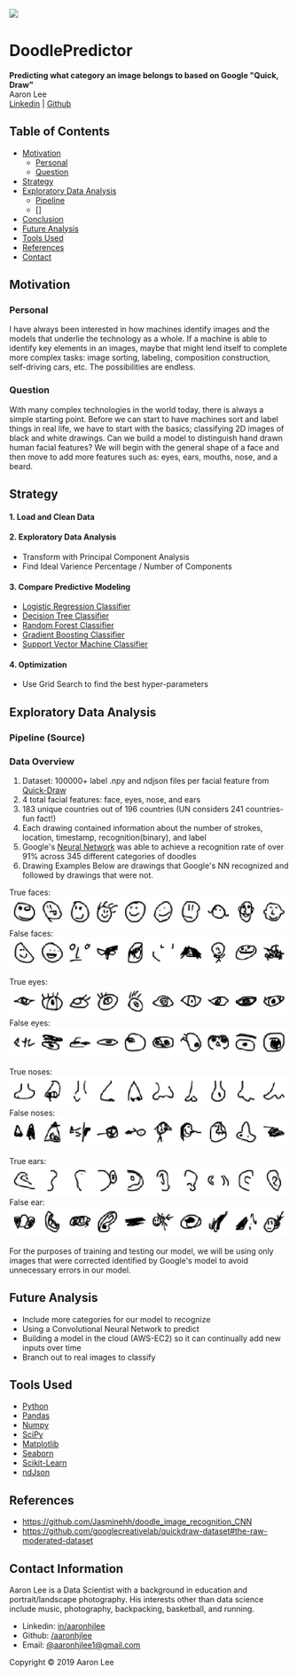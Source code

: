 ![](images/)

# DoodlePredictor
**Predicting what category an image belongs to based on Google "Quick, Draw"**
<br>Aaron Lee
<br>
[Linkedin](http://www.linkedin.com/in/aaronhjlee) | [Github](https://github.com/aaronhjlee)

## Table of Contents

* [Motivation](#motivation)
  * [Personal](#personal)
  * [Question](#question)
* [Strategy](#strategy)
* [Exploratory Data Analysis](#Exploratory-Data-Analysis)
  * [Pipeline](#pipeline-source)
  * []
* [Conclusion](#conclusion)
* [Future Analysis](#future-analysis)
* [Tools Used](#tools-used)
* [References](#references)
* [Contact](#contact-information)

## Motivation

### Personal

I have always been interested in how machines identify images and the models that underlie the technology as a whole. If a machine is able to identify key elements in an images, maybe that might lend itself to complete more complex tasks: image sorting, labeling, composition construction, self-driving cars, etc. The possibilities are endless. 

### Question

With many complex technologies in the world today, there is always a simple starting point. Before we can start to have machines sort and label things in real life, we have to start with the basics; classifying 2D images of black and white drawings. 
Can we build a model to distinguish hand drawn human facial features? We will begin with the general shape of a face and then move to add more features such as: eyes, ears, mouths, nose, and a beard.

## Strategy

#### 1. Load and Clean Data
#### 2. Exploratory Data Analysis
* Transform with Principal Component Analysis
* Find Ideal Varience Percentage / Number of Components
#### 3. Compare Predictive Modeling
* [Logistic Regression Classifier](https://scikit-learn.org/stable/modules/generated/sklearn.linear_model.LogisticRegression.html)
* [Decision Tree Classifier](https://scikit-learn.org/stable/modules/generated/sklearn.tree.DecisionTreeClassifier.html)
* [Random Forest Classifier](https://scikit-learn.org/stable/modules/generated/sklearn.ensemble.RandomForestClassifier.html)
* [Gradient Boosting Classifier](https://scikit-learn.org/stable/modules/generated/sklearn.ensemble.GradientBoostingRegressor.html)
* [Support Vector Machine Classifier](https://scikit-learn.org/stable/modules/svm.html)
#### 4. Optimization 
* Use Grid Search to find the best hyper-parameters

## Exploratory Data Analysis

### Pipeline (Source)

<!-- ![](images/Pipeline.jpeg) -->

### Data Overview
  1. Dataset: 100000+ label .npy and ndjson files per facial feature from [Quick-Draw](https://quickdraw.withgoogle.com/)
  2. 4 total facial features: face, eyes, nose, and ears
  3. 183 unique countries out of 196 countries (UN considers 241 countries-fun fact!)
  4. Each drawing contained information about the number of strokes, location, timestamp, recognition(binary), and label
  5. Google's [Neural Network](https://adventuresinmachinelearning.com/python-tensorflow-tutorial/) was able to achieve a recognition rate of over 91% across 345 different categories of doodles
  6. Drawing Examples
Below are drawings that Google's NN recognized and followed by drawings that were not. 

True faces: \
![](images/row_true_faces.png)
False faces: \
![](images/row_false_faces.png)

True eyes: \
![](images/row_true_eyes.png)
False eyes: \
![](images/row_false_eyes.png)

True noses: \
![](images/row_true_nose.png)
False noses: \
![](images/row_false_nose.png)

True ears: \
![](images/row_true_ear.png)
False ear: \
![](images/row_false_ear.png)

For the purposes of training and testing our model, we will be using only images that were corrected identified by Google's model to avoid unnecessary errors in our model. 





## Future Analysis

* Include more categories for our model to recognize
* Using a Convolutional Neural Network to predict
* Building a model in the cloud (AWS-EC2) so it can continually add new inputs over time
* Branch out to real images to classify

## Tools Used

* [Python](https://www.python.org/)
* [Pandas](https://pandas.pydata.org/)
* [Numpy](http://www.numpy.org/)
* [SciPy](https://www.scipy.org/)
* [Matplotlib](https://matplotlib.org/)
* [Seaborn](https://seaborn.pydata.org/)
* [Scikit-Learn](https://scikit-learn.org/stable/)
* [ndJson](http://ndjson.org/)

## References

* https://github.com/Jasminehh/doodle_image_recognition_CNN
* https://github.com/googlecreativelab/quickdraw-dataset#the-raw-moderated-dataset

## Contact Information
Aaron Lee is a Data Scientist with a background in education and portrait/landscape photography. His interests other than data science include music, photography, backpacking, basketball, and running. 

* Linkedin: [in/aaronhjlee](https://www.linkedin.com/in/aaronhjlee/)
* Github: [/aaronhjlee](https://github.com/Aaronhjlee)
* Email: [@aaronhjlee1@gmail.com](aaronhjlee1@gmail.com)

Copyright © 2019 Aaron Lee